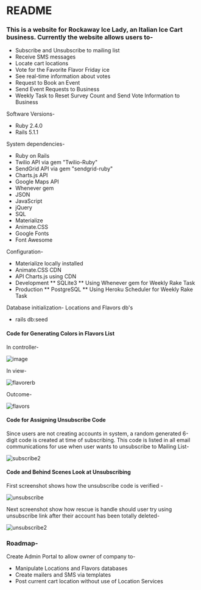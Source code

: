 # README

### This is a website for Rockaway Ice Lady, an Italian Ice Cart business.  Currently the website allows users to-
* Subscribe and Unsubscribe to mailing list
* Receive SMS messages
* Locate cart locations
* Vote for the Favorite Flavor Friday ice
* See real-time information about votes
* Request to Book an Event
* Send Event Requests to Business
* Weekly Task to Reset Survey Count and Send Vote Information to Business

Software Versions-
* Ruby 2.4.0
* Rails 5.1.1

System dependencies-
* Ruby on Rails
* Twilio API via gem "Twilio-Ruby"
* SendGrid API via gem "sendgrid-ruby"
* Charts.js API
* Google Maps API
* Whenever gem
* JSON
* JavaScript
* jQuery
* SQL
* Materialize
* Animate.CSS
* Google Fonts
* Font Awesome

Configuration-
* Materialize locally installed
* Animate.CSS CDN
* API Charts.js using CDN
* Development
** SQLite3
** Using Whenever gem for Weekly Rake Task
* Production
** PostgreSQL
** Using Heroku Scheduler for Weekly Rake Task

Database initialization-
Locations and Flavors db's
* rails db:seed

#### Code for Generating Colors in Flavors List
In controller-

![image](https://cloud.githubusercontent.com/assets/26287145/26642823/38155e32-45fd-11e7-9909-0c0dcd6b64fa.png)

In view-

![flavorerb](https://user-images.githubusercontent.com/26287145/27183708-99c5d4f2-51ad-11e7-969f-c7aa126c8fa9.png)

Outcome-

![flavors](https://user-images.githubusercontent.com/26287145/27184295-c5e4af98-51af-11e7-9a05-41df166e5b80.gif)

####  Code for Assigning Unsubscribe Code

Since users are not creating accounts in system, a random generated 6-digit code is created at time of subscribing.  This code is listed in all email communications for use when user wants to unsubscribe to Mailing List-

![subscribe2](https://user-images.githubusercontent.com/26287145/27047015-8f5fd00c-4f74-11e7-9b22-2ae6da4d4b02.png)

####  Code and Behind Scenes Look at Unsubscribing

First screenshot shows how the unsubscribe code is verified -

![unsubscribe](https://user-images.githubusercontent.com/26287145/27047022-99369fe8-4f74-11e7-8e59-e7228a82032f.png)

Next screenshot show how rescue is handle should user try using unsubscribe link after their account has been totally deleted-

![unsubscribe2](https://user-images.githubusercontent.com/26287145/27047020-957b1672-4f74-11e7-85ec-63bba7328c6e.png)


### Roadmap-
Create Admin Portal to allow owner of company to-
* Manipulate Locations and Flavors databases
* Create mailers and SMS via templates
* Post current cart location without use of Location Services
